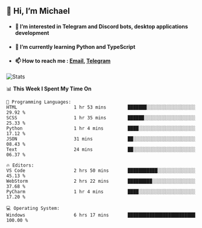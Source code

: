 ## 👋 Hi, I’m Michael
- #### 👀 I’m interested in Telegram and Discord bots, desktop applications development
- #### 🌱 I’m currently learning Python and TypeScript
- #### 📫 How to reach me : [Email](mailto:misha@kurapov.ru), [Telegram](https://t.me/mickr7)

![Stats](https://github-readme-stats.vercel.app/api?username=krpff&show_icons=true&theme=github_dark&hide_border=true&hide=issues&count_private=true&layout=compact)


<!--START_SECTION:waka-->
📊 **This Week I Spent My Time On** 

```text
💬 Programming Languages: 
HTML                     1 hr 53 mins        ███████░░░░░░░░░░░░░░░░░░   29.92 % 
SCSS                     1 hr 35 mins        ██████░░░░░░░░░░░░░░░░░░░   25.33 % 
Python                   1 hr 4 mins         ████░░░░░░░░░░░░░░░░░░░░░   17.12 % 
JSON                     31 mins             ██░░░░░░░░░░░░░░░░░░░░░░░   08.43 % 
Text                     24 mins             ██░░░░░░░░░░░░░░░░░░░░░░░   06.37 % 

🔥 Editors: 
VS Code                  2 hrs 50 mins       ███████████░░░░░░░░░░░░░░   45.13 % 
WebStorm                 2 hrs 22 mins       █████████░░░░░░░░░░░░░░░░   37.68 % 
PyCharm                  1 hr 4 mins         ████░░░░░░░░░░░░░░░░░░░░░   17.20 % 

💻 Operating System: 
Windows                  6 hrs 17 mins       █████████████████████████   100.00 % 
```


<!--END_SECTION:waka-->
